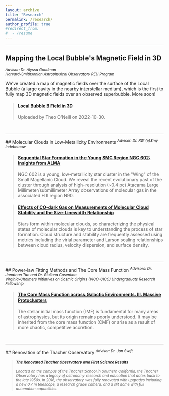 ```yaml
---
layout: archive
title: "Research"
permalink: /research/
author_profile: true
#redirect_from:
#  - /resume
---
```


<hr style = 'background-color:#CCCAC9  ; border-width:0; color:#CCCAC9; height:1px; width:100%;' />

## Mapping the Local Bubble's Magnetic Field in 3D
<sup> <i>Advisor:  Dr. Alyssa Goodman <br> Harvard-Smithsonian Astrophysical Observatory REU Program </i> </sup> 

We've created a map of magnetic fields over the surface of the Local Bubble (a large cavity in the nearby interstellar medium), which is the first  to fully map 3D magnetic fields over an observed superbubble.  More soon!

<blockquote class="embedly-card" data-card-align="left"><h4><a href="https://www.youtube.com/watch?v=dv1tnsRfHTo">Local Bubble B Field in 3D</a></h4><p>Uploaded by Theo O'Neill on 2022-10-30.</p></blockquote>
<script async src="//cdn.embedly.com/widgets/platform.js" charset="UTF-8"></script>

<br>


<hr style = 'background-color:#CCCAC9  ; border-width:0; color:#CCCAC9; height:1px; width:100%;' />
## Molecular Clouds in Low-Metallicity Environments 
<sup> <i>Advisor:  Dr. R$\'{e}$my Indebetouw </i> </sup> 

<blockquote class="embedly-card" data-card-align="left"><h4><a href="https://ui.adsabs.harvard.edu/abs/2022ApJ...938...82O/abstract">Sequential Star Formation in the Young SMC Region NGC 602: Insights from ALMA</a></h4><p>NGC 602 is a young, low-metallicity star cluster in the "Wing" of the Small Magellanic Cloud. We reveal the recent evolutionary past of the cluster through analysis of high-resolution (~0.4 pc) Atacama Large Millimeter/submillimeter Array observations of molecular gas in the associated H II region N90.</p></blockquote>
<script async src="//cdn.embedly.com/widgets/platform.js" charset="UTF-8"></script>

<blockquote class="embedly-card"  data-card-align="left"><h4><a href="https://ui.adsabs.harvard.edu/abs/2022ApJ...933..179O/abstract">Effects of CO-dark Gas on Measurements of Molecular Cloud Stability and the Size-Linewidth Relationship</a></h4><p>Stars form within molecular clouds, so characterizing the physical states of molecular clouds is key to understanding the process of star formation. Cloud structure and stability are frequently assessed using metrics including the virial parameter and Larson scaling relationships between cloud radius, velocity dispersion, and surface density.</p></blockquote>
<script async src="//cdn.embedly.com/widgets/platform.js" charset="UTF-8"></script>


<br>

<hr style = 'background-color:#CCCAC9  ; border-width:0; color:#CCCAC9; height:1px; width:100%;' />
## Power-law Fitting Methods and The Core Mass Function
<sup> <i>Advisors:  Dr. Jonathan Tan and Dr. Giuliana Cosentino <br> Virginia-Chalmers Initiatives on Cosmic Origins (VICO-CICO) Undergraduate Research Fellowship    </i> </sup> 


<blockquote class="embedly-card"  data-card-align="left"><h4><a href="https://ui.adsabs.harvard.edu/abs/2021ApJ...916...45O/abstract">The Core Mass Function across Galactic Environments. III. Massive Protoclusters</a></h4><p>The stellar initial mass function (IMF) is fundamental for many areas of astrophysics, but its origin remains poorly understood. It may be inherited from the core mass function (CMF) or arise as a result of more chaotic, competitive accretion.</p></blockquote>
<script async src="//cdn.embedly.com/widgets/platform.js" charset="UTF-8"></script>

<br>

<hr style = 'background-color:#CCCAC9  ; border-width:0; color:#CCCAC9; height:1px; width:100%;' />
## Renovation of the Thacher Observatory
<sup> <i>Advisor:  Dr. Jon Swift <br> 

<blockquote class="embedly-card"  data-card-align="left"><h4><a href="https://ui.adsabs.harvard.edu/abs/2022PASP..134c5005S/abstract">The Renovated Thacher Observatory and First Science Results</a></h4><p>Located on the campus of the Thacher School in Southern California, the Thacher Observatory has a legacy of astronomy research and education that dates back to the late 1950s. In 2016, the observatory was fully renovated with upgrades including a new 0.7 m telescope, a research grade camera, and a slit dome with full automation capabilities.</p></blockquote>
<script async src="//cdn.embedly.com/widgets/platform.js" charset="UTF-8"></script>












